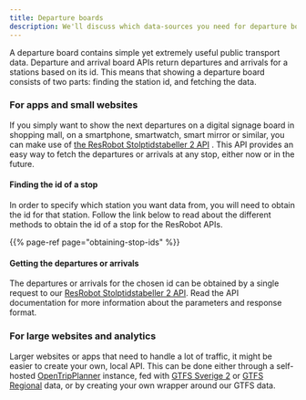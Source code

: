 ```yaml
---
title: Departure boards
description: We'll discuss which data-sources you need for departure boards
---
```


A departure board contains simple yet extremely useful public transport data. Departure and arrival board APIs return
departures and arrivals for a stations based on its id. This means that showing a departure board consists of two parts:
finding the station id, and fetching the data.

### For apps and small websites

If you simply want to show the next departures on a digital signage board in shopping mall, on a smartphone, smartwatch,
smart mirror or similar, you can make use
of [the ResRobot Stolptidstabeller 2 API](/api/trafiklab-apis/resrobot-v2/timetables.md)
. This API provides an easy way to fetch the departures or arrivals at any stop, either now or in the future.

#### Finding the id of a stop

In order to specify which station you want data from, you will need to obtain the id for that station. Follow the link
below to read about the different methods to obtain the id of a stop for the ResRobot APIs.

{{% page-ref page="obtaining-stop-ids" %}}

#### Getting the departures or arrivals

The departures or arrivals for the chosen id can be obtained by a single request to
our [ResRobot Stolptidstabeller 2 API](/api/trafiklab-apis/resrobot-v2/timetables.md).
Read the API documentation for more information about the parameters and response format.

### For large websites and analytics

Larger websites or apps that need to handle a lot of traffic, it might be easier to create your own, local API. This can
be done either through a self-hosted [OpenTripPlanner](https://github.com/opentripplanner) instance, fed
with [GTFS Sverige 2](/api/trafiklab-apis/gtfs-sverige-2/)
or [GTFS Regional](/api/trafiklab-apis/gtfs-regional/) data, or by creating your own
wrapper around our GTFS data.
